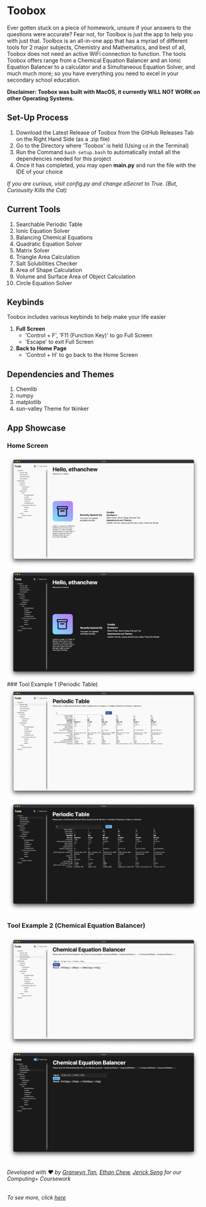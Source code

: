 # Toobox
Ever gotten stuck on a piece of homework, unsure if your answers to the questions were accurate? Fear not, for Toolbox is just the app to help you with just that. Toolbox is an all-in-one app that has a myriad of different tools for 2 major subjects, Chemistry and Mathematics, and best of all, Toobox does not need an active WiFi connection to function. The tools Toobox offers range from a Chemical Equation Balancer and an Ionic Equation Balancer to a calculator and a Simultaneous Equation Solver, and much much more; so you have everything you need to excel in your secondary school education.

**Disclaimer: Toobox was built with MacOS, it currently WILL NOT WORK on other Operating Systems.**  

## Set-Up Process

1. Download the Latest Release of Toobox from the GitHub Releases Tab on the Right Hand Side (as a .zip file)
2. Go to the Directory where 'Toobox' is held (Using ```cd``` in the Terminal)
3. Run the Command ```bash setup.bash``` to automatically install all the dependencies needed for this project
4. Once it has completed, you may open **main.py** and run the file with the IDE of your choice  

_If you are curious, visit config.py and change aSecret to True. (But, Curiousity Kills the Cat)_

## Current Tools

1. Searchable Periodic Table
2. Ionic Equation Solver
3. Balancing Chemical Equations
4. Quadratic Equation Solver
5. Matrix Solver
6. Triangle Area Calculation
7. Salt Solubilities Checker
8. Area of Shape Calculation
9. Volume and Surface Area of Object Calculation
10. Circle Equation Solver

## Keybinds

Toobox includes various keybinds to help make your life easier

1. **Full Screen**
    - 'Control + F', 'F11 (Function Key)' to go Full Screen
    - 'Escape' to exit Full Screen
2. **Back to Home Page**
    - 'Control + H' to go back to the Home Screen
<!-- 3. **Reset Settings**
    - 'Control + '\`' to reset Settings back to default -->

## Dependencies and Themes

1. Chemlib
2. numpy
3. matplotlib
4. sun-valley Theme for tkinker

## App Showcase
### Home Screen
<img src="src/appscreenshots/HomeScreenLight.png" alt="Home Screen (Light">  
<img src="src/appscreenshots/HomeScreenDark.png" alt="Home Screen (Dark)">
### Tool Example 1 (Periodic Table)
<img src="src/appscreenshots/PeriodicTableLight.png" alt="Periodic Table (Light)">
<img src="src/appscreenshots/PeriodicTableDark.png" alt="Periodic Table (Dark)">

### Tool Example 2 (Chemical Equation Balancer)
<img src="src/appscreenshots/BalancerLight.png" alt="Chemical Equation Balancer (Light)">
<img src="src/appscreenshots/BalancerDark.png" alt="Chemical Equation Balancer (Dark)">

###### Developed with ❤️ by [Granwyn Tan](https://granwyntan.github.io), [Ethan Chew](https://www.ethanchew.com), [Jerick Seng](https://jer123se12.github.io) for our Computing+ Coursework
###### To see more, click [here](https://sites.google.com/sst.edu.sg/cp-coursework-gallery/2022/toobox)
